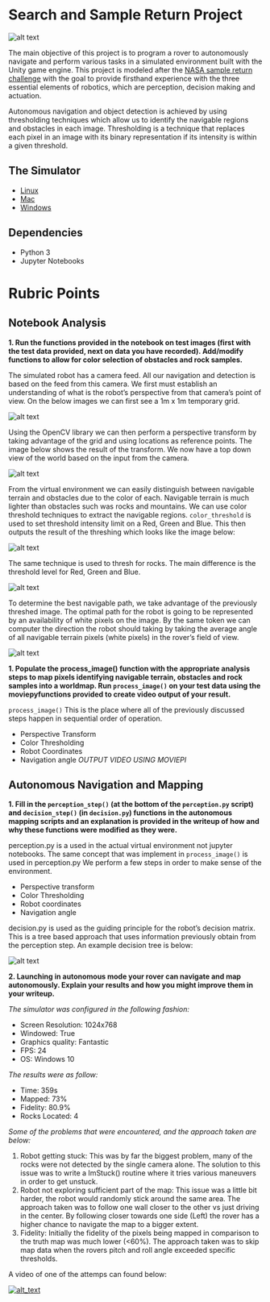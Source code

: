 [//]: # (Image References)
[image_0]: ./misc/header.PNG
[image_1]: ./misc/writeup_1.png
[image_2]: ./misc/writeup_2.png
[image_3]: ./misc/writeup_3.png
[image_4]: ./misc/writeup_4.png
[image_5]: ./misc/writeup_5.png
[image_6]: ./misc/writeup_6.png

# Search and Sample Return Project


![alt text][image_0] 

The main objective of this project is to program a rover to autonomously navigate and perform various tasks in a simulated environment built with the Unity game engine. This project is modeled after the [NASA sample return challenge](https://www.nasa.gov/directorates/spacetech/centennial_challenges/sample_return_robot/index.html) with the goal to provide firsthand experience with the three essential elements of robotics, which are perception, decision making and actuation. 

Autonomous navigation and object detection is achieved by using thresholding techniques which allow us to identify the navigable regions and obstacles in each image. Thresholding is a technique that replaces each pixel in an image with its binary representation if its intensity is within a given threshold. 


## The Simulator
- [Linux](https://s3-us-west-1.amazonaws.com/udacity-robotics/Rover+Unity+Sims/Linux_Roversim.zip)
- [Mac](	https://s3-us-west-1.amazonaws.com/udacity-robotics/Rover+Unity+Sims/Mac_Roversim.zip)
- [Windows](https://s3-us-west-1.amazonaws.com/udacity-robotics/Rover+Unity+Sims/Windows_Roversim.zip) 


## Dependencies
- Python 3 
- Jupyter Notebooks 

# Rubric Points

## Notebook Analysis
**1. Run the functions provided in the notebook on test images (first with the test data provided, next on data you have recorded). Add/modify functions to allow for color selection of obstacles and rock samples.**

The simulated robot has a camera feed. All our navigation and detection is based on the feed from this camera. We first must establish an understanding of what is the robot’s perspective from that camera’s point of view. On the below images we can first see a 1m x 1m temporary grid.

![alt text][image_1] 

Using the OpenCV library we can then perform a perspective transform by taking advantage of the grid and using locations as reference points. The image below shows the result of the transform. We now have a top down view of the world based on the input from the camera.

![alt text][image_2] 

From the virtual environment we can easily distinguish between navigable terrain and obstacles due to the color of each. Navigable terrain is much lighter than obstacles such was rocks and mountains. We can use color threshold techniques to extract the navigable regions. `color_threshold` is used to set threshold intensity limit on a Red, Green and Blue. This then outputs the result of the threshing which looks like the image below:

![alt text][image_3]

The same technique is used to thresh for rocks. The main difference is the threshold level for Red, Green and Blue.

![alt text][image_5]

To determine the best navigable path, we take advantage of the previously threshed image. The optimal path for the robot is going to be represented by an availability of white pixels on the image. By the same token we can computer the direction the robot should taking by taking the average angle of all navigable terrain pixels (white pixels) in the rover’s field of view.  

![alt text][image_4]

**1. Populate the process_image() function with the appropriate analysis steps to map pixels identifying navigable terrain, obstacles and rock samples into a worldmap. Run `process_image()` on your test data using the moviepyfunctions provided to create video output of your result.**

`process_image()` This is the place where all of the previously discussed steps happen in sequential order of operation. 
- Perspective Transform
- Color Thresholding
- Robot Coordinates
- Navigation angle
*OUTPUT VIDEO USING MOVIEPI*

## Autonomous Navigation and Mapping

**1. Fill in the `perception_step()` (at the bottom of the `perception.py` script) and `decision_step()` (in `decision.py`) functions in the autonomous mapping scripts and an explanation is provided in the writeup of how and why these functions were modified as they were.**

perception.py is a used in the actual virtual environment not jupyter notebooks. The same concept that was implement in `process_image()` is used in perception.py 
We perform a few steps in order to make sense of the environment.
- Perspective transform
- Color Thresholding
- Robot coordinates
- Navigation angle

decision.py is used as the guiding principle for the robot’s decision matrix.  This is a tree based approach that uses information previously obtain from the perception step. An example decision tree is below:

![alt text][image_6]

**2. Launching in autonomous mode your rover can navigate and map autonomously. Explain your results and how you might improve them in your writeup.**

*The simulator was configured in the following fashion:*
-	Screen Resolution: 1024x768
-	Windowed: True
-	Graphics quality: Fantastic
-	FPS:  24
-	OS: Windows 10

*The results were as follow:*
-	Time: 359s
-	Mapped: 73%
- 	Fidelity: 80.9%
-	Rocks Located: 4

*Some of the problems that were encountered, and the approach taken are below:*
1) Robot getting stuck: This was by far the biggest problem, many of the rocks were not detected by the single camera alone. The solution to this issue was to write a ImStuck() routine where it tries various maneuvers in order to get unstuck.
2) Robot not exploring sufficient part of the map: This issue was a little bit harder, the robot would randomly stick around the same area. The approach taken was to follow one wall closer to the other vs just driving in the center. By following closer towards one side (Left) the rover has a higher chance to navigate the map to a bigger extent. 
3) Fidelity: Initially the fidelity of the pixels being mapped in comparison to the truth map was much lower (<60%). The approach taken was to skip map data when the rovers pitch and roll angle exceeded specific thresholds. 

A video of one of the attemps can found below:

[![alt_text](./misc/writeup_7.png)](https://youtu.be/lbWwO0qvyw4)
